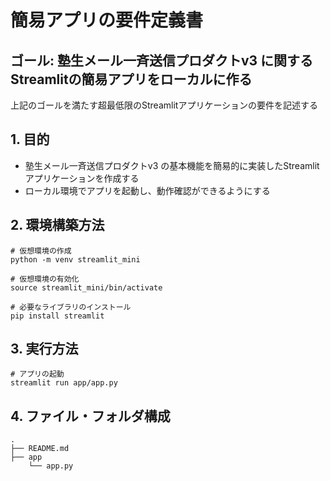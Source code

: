 # 簡易アプリの要件定義書
## ゴール: 塾生メール一斉送信プロダクトv3 に関するStreamlitの簡易アプリをローカルに作る
上記のゴールを満たす超最低限のStreamlitアプリケーションの要件を記述する

## 1. 目的
- 塾生メール一斉送信プロダクトv3 の基本機能を簡易的に実装したStreamlitアプリケーションを作成する
- ローカル環境でアプリを起動し、動作確認ができるようにする

## 2. 環境構築方法
```
# 仮想環境の作成
python -m venv streamlit_mini

# 仮想環境の有効化
source streamlit_mini/bin/activate

# 必要なライブラリのインストール
pip install streamlit
```

## 3. 実行方法
```
# アプリの起動
streamlit run app/app.py
```

## 4. ファイル・フォルダ構成

```
.
├── README.md
├── app
    └── app.py
```